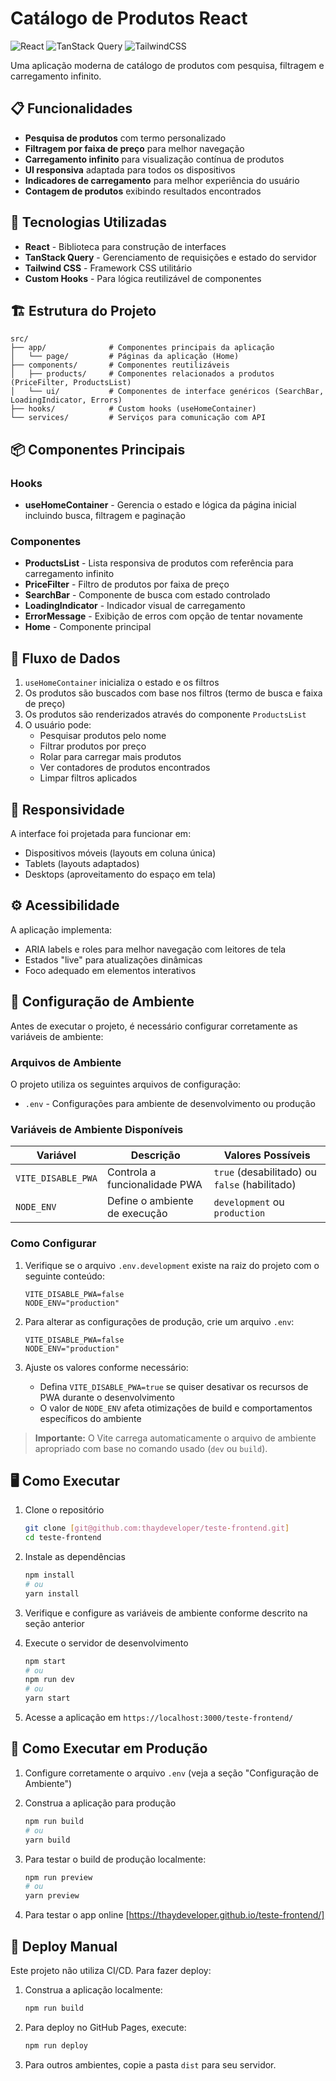 # Catálogo de Produtos React

![React](https://img.shields.io/badge/React-18-blue)
![TanStack Query](https://img.shields.io/badge/TanStack%20Query-v4-green)
![TailwindCSS](https://img.shields.io/badge/TailwindCSS-3-38bdf8)

Uma aplicação moderna de catálogo de produtos com pesquisa, filtragem e carregamento infinito.

## 📋 Funcionalidades

- **Pesquisa de produtos** com termo personalizado
- **Filtragem por faixa de preço** para melhor navegação
- **Carregamento infinito** para visualização contínua de produtos
- **UI responsiva** adaptada para todos os dispositivos
- **Indicadores de carregamento** para melhor experiência do usuário
- **Contagem de produtos** exibindo resultados encontrados

## 🚀 Tecnologias Utilizadas

- **React** - Biblioteca para construção de interfaces
- **TanStack Query** - Gerenciamento de requisições e estado do servidor
- **Tailwind CSS** - Framework CSS utilitário
- **Custom Hooks** - Para lógica reutilizável de componentes

## 🏗️ Estrutura do Projeto

```
src/
├── app/              # Componentes principais da aplicação
│   └── page/         # Páginas da aplicação (Home)
├── components/       # Componentes reutilizáveis
│   ├── products/     # Componentes relacionados a produtos (PriceFilter, ProductsList)
│   └── ui/           # Componentes de interface genéricos (SearchBar, LoadingIndicator, Errors)
├── hooks/            # Custom hooks (useHomeContainer)
└── services/         # Serviços para comunicação com API
```

## 📦 Componentes Principais

### Hooks

- **useHomeContainer** - Gerencia o estado e lógica da página inicial incluindo busca, filtragem e paginação

### Componentes

- **ProductsList** - Lista responsiva de produtos com referência para carregamento infinito
- **PriceFilter** - Filtro de produtos por faixa de preço
- **SearchBar** - Componente de busca com estado controlado
- **LoadingIndicator** - Indicador visual de carregamento
- **ErrorMessage** - Exibição de erros com opção de tentar novamente
- **Home** - Componente principal

## 🔄 Fluxo de Dados

1. `useHomeContainer` inicializa o estado e os filtros
2. Os produtos são buscados com base nos filtros (termo de busca e faixa de preço)
3. Os produtos são renderizados através do componente `ProductsList`
4. O usuário pode:
   - Pesquisar produtos pelo nome
   - Filtrar produtos por preço
   - Rolar para carregar mais produtos
   - Ver contadores de produtos encontrados
   - Limpar filtros aplicados

## 📱 Responsividade

A interface foi projetada para funcionar em:

- Dispositivos móveis (layouts em coluna única)
- Tablets (layouts adaptados)
- Desktops (aproveitamento do espaço em tela)

## ⚙️ Acessibilidade

A aplicação implementa:

- ARIA labels e roles para melhor navegação com leitores de tela
- Estados "live" para atualizações dinâmicas
- Foco adequado em elementos interativos

## 🔧 Configuração de Ambiente

Antes de executar o projeto, é necessário configurar corretamente as variáveis de ambiente:

### Arquivos de Ambiente

O projeto utiliza os seguintes arquivos de configuração:

- `.env` - Configurações para ambiente de desenvolvimento ou produção

### Variáveis de Ambiente Disponíveis

| Variável           | Descrição                     | Valores Possíveis                             |
| ------------------ | ----------------------------- | --------------------------------------------- |
| `VITE_DISABLE_PWA` | Controla a funcionalidade PWA | `true` (desabilitado) ou `false` (habilitado) |
| `NODE_ENV`         | Define o ambiente de execução | `development` ou `production`                 |

### Como Configurar

1. Verifique se o arquivo `.env.development` existe na raiz do projeto com o seguinte conteúdo:

   ```
   VITE_DISABLE_PWA=false
   NODE_ENV="production"
   ```

2. Para alterar as configurações de produção, crie um arquivo `.env`:

   ```
   VITE_DISABLE_PWA=false
   NODE_ENV="production"
   ```

3. Ajuste os valores conforme necessário:
   - Defina `VITE_DISABLE_PWA=true` se quiser desativar os recursos de PWA durante o desenvolvimento
   - O valor de `NODE_ENV` afeta otimizações de build e comportamentos específicos do ambiente

> **Importante:** O Vite carrega automaticamente o arquivo de ambiente apropriado com base no comando usado (`dev` ou `build`).

## 🖥️ Como Executar

1. Clone o repositório

   ```bash
   git clone [git@github.com:thaydeveloper/teste-frontend.git]
   cd teste-frontend
   ```

2. Instale as dependências

   ```bash
   npm install
   # ou
   yarn install
   ```

3. Verifique e configure as variáveis de ambiente conforme descrito na seção anterior

4. Execute o servidor de desenvolvimento

   ```bash
   npm start
   # ou
   npm run dev
   # ou
   yarn start
   ```

5. Acesse a aplicação em `https://localhost:3000/teste-frontend/`

## 🚀 Como Executar em Produção

1. Configure corretamente o arquivo `.env` (veja a seção "Configuração de Ambiente")

2. Construa a aplicação para produção

   ```bash
   npm run build
   # ou
   yarn build
   ```

3. Para testar o build de produção localmente:

   ```bash
   npm run preview
   # ou
   yarn preview
   ```

4. Para testar o app online [https://thaydeveloper.github.io/teste-frontend/]

## 🚀 Deploy Manual

Este projeto não utiliza CI/CD. Para fazer deploy:

1. Construa a aplicação localmente:

   ```bash
   npm run build
   ```

2. Para deploy no GitHub Pages, execute:

   ```bash
   npm run deploy
   ```

3. Para outros ambientes, copie a pasta `dist` para seu servidor.
